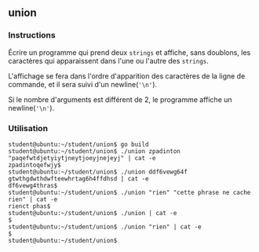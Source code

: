 ## union

### Instructions

Écrire un programme qui prend deux `strings` et affiche, sans doublons, les caractères qui apparaissent dans l'une ou l'autre des `strings`.

L'affichage se fera dans l'ordre d'apparition des caractères de la ligne de commande, et il sera suivi d'un newline(`'\n'`).

Si le nombre d'arguments est différent de 2, le programme affiche un newline(`'\n'`).

### Utilisation

```console
student@ubuntu:~/student/union$ go build
student@ubuntu:~/student/union$ ./union zpadinton "paqefwtdjetyiytjneytjoeyjnejeyj" | cat -e
zpadintoqefwjy$
student@ubuntu:~/student/union$ ./union ddf6vewg64f gtwthgdwthdwfteewhrtag6h4ffdhsd | cat -e
df6vewg4thras$
student@ubuntu:~/student/union$ ./union "rien" "cette phrase ne cache rien" | cat -e
rienct phas$
student@ubuntu:~/student/union$ ./union | cat -e
$
student@ubuntu:~/student/union$ ./union "rien" | cat -e
$
student@ubuntu:~/student/union$
```
